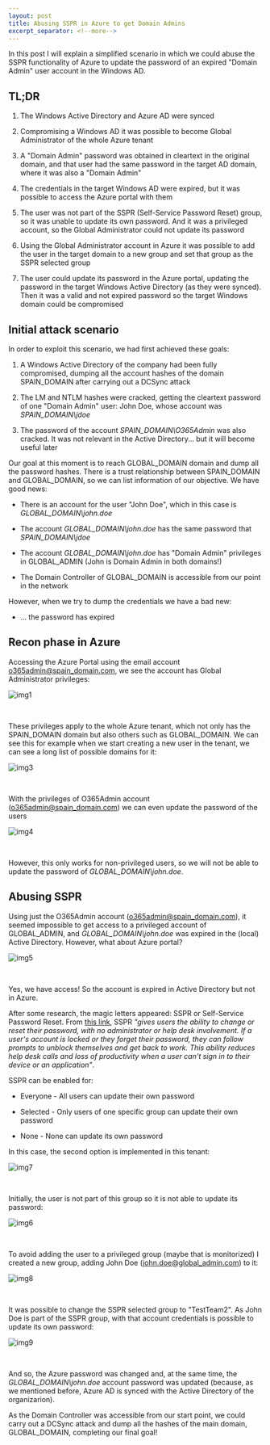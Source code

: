 ```yaml
---
layout: post
title: Abusing SSPR in Azure to get Domain Admins
excerpt_separator: <!--more-->
---
```


In this post I will explain a simplified scenario in which we could abuse the SSPR functionality of Azure to update the password of an expired "Domain Admin" user account in the Windows AD.

<!--more-->


## TL;DR

1. The Windows Active Directory and Azure AD were synced

2. Compromising a Windows AD it was possible to become Global Administrator of the whole Azure tenant

3. A "Domain Admin" password was obtained in cleartext in the original domain, and that user had the same password in the target AD domain, where it was also a "Domain Admin"

4. The credentials in the target Windows AD were expired, but it was possible to access the Azure portal with them

5. The user was not part of the SSPR (Self-Service Password Reset) group, so it was unable to update its own password. And it was a privileged account, so the Global Administrator could not update its password

6. Using the Global Administrator account in Azure it was possible to add the user in the target domain to a new group and set that group as the SSPR selected group

7. The user could update its password in the Azure portal, updating the password in the target Windows Active Directory (as they were synced). Then it was a valid and not expired password so the target Windows domain could be compromised



## Initial attack scenario

In order to exploit this scenario, we had first achieved these goals:

1. A Windows Active Directory of the company had been fully compromised, dumping all the account hashes of the domain SPAIN_DOMAIN after carrying out a DCSync attack

2. The LM and NTLM hashes were cracked, getting the cleartext password of one "Domain Admin" user: John Doe, whose account was *SPAIN_DOMAIN\jdoe*

3. The password of the account *SPAIN_DOMAIN\O365Admin* was also cracked. It was not relevant in the Active Directory... but it will become useful later


Our goal at this moment is to reach GLOBAL_DOMAIN domain and dump all the password hashes. There is a trust relationship between SPAIN_DOMAIN and GLOBAL_DOMAIN, so we can list information of our objective. We have good news:

- There is an account for the user "John Doe", which in this case is *GLOBAL_DOMAIN\john.doe*

- The account *GLOBAL_DOMAIN\john.doe* has the same password that *SPAIN_DOMAIN\jdoe*

- The account *GLOBAL_DOMAIN\john.doe* has "Domain Admin" privileges in GLOBAL_ADMIN (John is Domain Admin in both domains!)

- The Domain Controller of GLOBAL_DOMAIN is accessible from our point in the network

However, when we try to dump the credentials we have a bad new:

- ... the password has expired



## Recon phase in Azure

Accessing the Azure Portal using the email account o365admin@spain_domain.com, we see the account has Global Administrator privileges:

![img1](https://raw.githubusercontent.com/ricardojoserf/ricardojoserf.github.io/master/images/azure-sspr/image1.png)

<br>

These privileges apply to the whole Azure tenant, which not only has the SPAIN_DOMAIN domain but also others such as GLOBAL_DOMAIN. We can see this for example when we start creating a new user in the tenant, we can see a long list of possible domains for it:

![img3](https://raw.githubusercontent.com/ricardojoserf/ricardojoserf.github.io/master/images/azure-sspr/image3.png)

<br>

With the privileges of O365Admin account (o365admin@spain_domain.com) we can even update the password of the users

![img4](https://raw.githubusercontent.com/ricardojoserf/ricardojoserf.github.io/master/images/azure-sspr/image4.png)

<br>

However, this only works for non-privileged users, so we will not be able to update the password of *GLOBAL_DOMAIN\john.doe*.



## Abusing SSPR

Using just the O365Admin account (o365admin@spain_domain.com), it seemed impossible to get access to a privileged account of GLOBAL_ADMIN, and *GLOBAL_DOMAIN\john.doe* was expired in the (local) Active Directory. However, what about Azure portal? 

![img5](https://raw.githubusercontent.com/ricardojoserf/ricardojoserf.github.io/master/images/azure-sspr/image5.png)

<br>

Yes, we have access! So the account is expired in Active Directory but not in Azure. 


After some research, the magic letters appeared: SSPR or Self-Service Password Reset. From [this link](https://docs.microsoft.com/en-us/azure/active-directory/authentication/concept-sspr-howitworks), SSPR *"gives users the ability to change or reset their password, with no administrator or help desk involvement. If a user's account is locked or they forget their password, they can follow prompts to unblock themselves and get back to work. This ability reduces help desk calls and loss of productivity when a user can't sign in to their device or an application"*.

SSPR can be enabled for:

- Everyone - All users can update their own password

- Selected - Only users of one specific group can update their own password

- None - None can update its own password


In this case, the second option is implemented in this tenant:

![img7](https://raw.githubusercontent.com/ricardojoserf/ricardojoserf.github.io/master/images/azure-sspr/image7.png)

<br>

Initially, the user is not part of this group so it is not able to update its password:

![img6](https://raw.githubusercontent.com/ricardojoserf/ricardojoserf.github.io/master/images/azure-sspr/image6.png)

<br>

To avoid adding the user to a privileged group (maybe that is monitorized) I created a new group, adding John Doe (john.doe@global_admin.com) to it:

![img8](https://raw.githubusercontent.com/ricardojoserf/ricardojoserf.github.io/master/images/azure-sspr/image8.png)

<br>

It was possible to change the SSPR selected group to "TestTeam2". As John Doe is part of the SSPR group, with that account credentials is possible to update its own password:

![img9](https://raw.githubusercontent.com/ricardojoserf/ricardojoserf.github.io/master/images/azure-sspr/image9.png)

<br>

And so, the Azure password was changed and, at the same time, the *GLOBAL_DOMAIN\john.doe* account password was updated (because, as we mentioned before, Azure AD is synced with the Active Directory of the organizarion). 

As the Domain Controller was accessible from our start point, we could carry out a DCSync attack and dump all the hashes of the main domain, GLOBAL_DOMAIN, completing our final goal!
